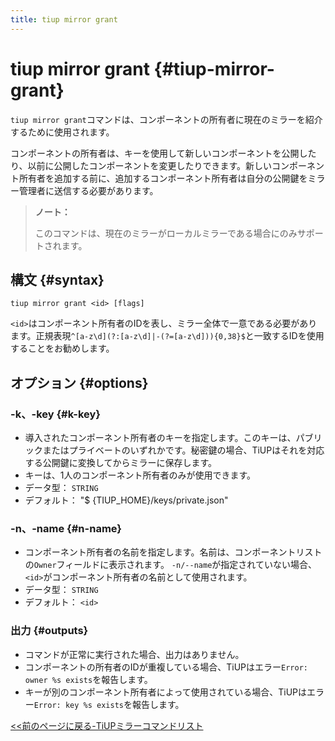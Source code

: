 ```yaml
---
title: tiup mirror grant
---
```


# tiup mirror grant {#tiup-mirror-grant}

`tiup mirror grant`コマンドは、コンポーネントの所有者に現在のミラーを紹介するために使用されます。

コンポーネントの所有者は、キーを使用して新しいコンポーネントを公開したり、以前に公開したコンポーネントを変更したりできます。新しいコンポーネント所有者を追加する前に、追加するコンポーネント所有者は自分の公開鍵をミラー管理者に送信する必要があります。

> **ノート：**
>
> このコマンドは、現在のミラーがローカルミラーである場合にのみサポートされます。

## 構文 {#syntax}

```shell
tiup mirror grant <id> [flags]
```

`<id>`はコンポーネント所有者のIDを表し、ミラー全体で一意である必要があります。正規表現`^[a-z\d](?:[a-z\d]|-(?=[a-z\d])){0,38}$`と一致するIDを使用することをお勧めします。

## オプション {#options}

### -k、-key {#k-key}

-   導入されたコンポーネント所有者のキーを指定します。このキーは、パブリックまたはプライベートのいずれかです。秘密鍵の場合、TiUPはそれを対応する公開鍵に変換してからミラーに保存します。
-   キーは、1人のコンポーネント所有者のみが使用できます。
-   データ型： `STRING`
-   デフォルト： &quot;$ {TIUP_HOME}/keys/private.json&quot;

### -n、-name {#n-name}

-   コンポーネント所有者の名前を指定します。名前は、コンポーネントリストの`Owner`フィールドに表示されます。 `-n/--name`が指定されていない場合、 `<id>`がコンポーネント所有者の名前として使用されます。
-   データ型： `STRING`
-   デフォルト： `<id>`

### 出力 {#outputs}

-   コマンドが正常に実行された場合、出力はありません。
-   コンポーネントの所有者のIDが重複している場合、TiUPはエラー`Error: owner %s exists`を報告します。
-   キーが別のコンポーネント所有者によって使用されている場合、TiUPはエラー`Error: key %s exists`を報告します。

[&lt;&lt;前のページに戻る-TiUPミラーコマンドリスト](/tiup/tiup-command-mirror.md#command-list)
